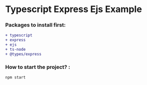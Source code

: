 # Typescript Express Ejs Example

### Packages to install first:

```diff
+ typescript
+ express
+ ejs
+ ts-node
+ @types/express
```

### How to start the project? :

```fix
npm start
```
